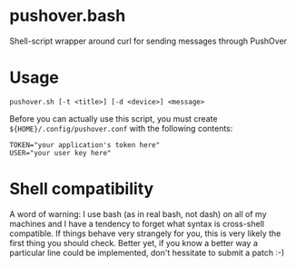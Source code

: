 pushover.bash
=============

Shell-script wrapper around curl for sending messages through PushOver

Usage
=====

    pushover.sh [-t <title>] [-d <device>] <message>

Before you can actually use this script, you must create `${HOME}/.config/pushover.conf` with the following contents:

    TOKEN="your application's token here"
    USER="your user key here"


Shell compatibility
===================

A word of warning: I use bash (as in real bash, not dash) on all of my machines and I have a tendency to forget what syntax is cross-shell compatible. If things behave very strangely for you, this is very likely the first thing you should check. Better yet, if you know a better way a particular line could be implemented, don't hessitate to submit a patch :-)
